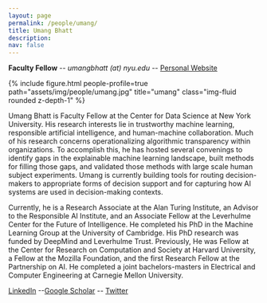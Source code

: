 ```yaml
---
layout: page
permalink: /people/umang/
title: Umang Bhatt
description: 
nav: false
---
```



**Faculty Fellow** -- *umangbhatt (at) nyu.edu* -- [Personal Website](https://umangsbhatt.github.io/)

{% include figure.html people-profile=true path="assets/img/people/umang.jpg" title="umang" class="img-fluid rounded z-depth-1" %}

Umang Bhatt is Faculty Fellow at the Center for Data Science at New York University.  His research interests lie in trustworthy machine learning, responsible artificial intelligence, and human-machine collaboration. Much of his research concerns operationalizing algorithmic transparency within organizations. To accomplish this, he has hosted several convenings to identify gaps in the explainable machine learning landscape, built methods for filling those gaps, and validated those methods with large scale human subject experiments. Umang is currently building tools for routing decision-makers to appropriate forms of decision support and for capturing how AI systems are used in decision-making contexts. 

Currently, he is a Research Associate at the Alan Turing Institute, an Advisor to the Responsible AI Institute, and an Associate Fellow at the Leverhulme Center for the Future of Intelligence. He completed his PhD in the Machine Learning Group at the University of Cambridge. His PhD research was funded by DeepMind and Leverhulme Trust. Previously, He was Fellow at the Center for Research on Computation and Society at Harvard University, a Fellow at the Mozilla Foundation, and the first Research Fellow at the Partnership on AI. He completed a joint bachelors-masters in Electrical and Computer Engineering at Carnegie Mellon University. 

[LinkedIn](https://www.linkedin.com/in/umangsbhatt/) --[Google Scholar](https://scholar.google.com/citations?user=qq8bxPkAAAAJ&hl=en) -- [Twitter](https://twitter.com/umangsbhatt) 